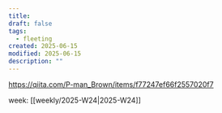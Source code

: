 ```yaml
---
title: 
draft: false
tags:
  - fleeting
created: 2025-06-15
modified: 2025-06-15
description: ""
---
```

https://qiita.com/P-man_Brown/items/f77247ef66f2557020f7


week: [[weekly/2025-W24|2025-W24]]
